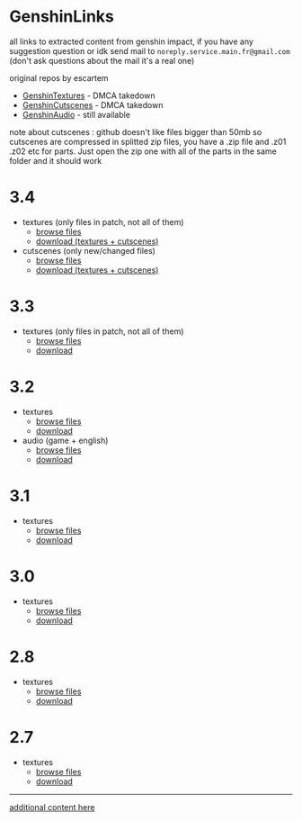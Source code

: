 # GenshinLinks
all links to extracted content from genshin impact, if you have any suggestion question or idk send mail to `noreply.service.main.fr@gmail.com` (don't ask questions about the mail it's a real one)

original repos by escartem
- [GenshinTextures](https://github.com/Escartem/GenshinTextures) - DMCA takedown
- [GenshinCutscenes](https://github.com/Escartem/GenshinCutscenes) - DMCA takedown
- [GenshinAudio](https://github.com/Escartem/GenshinAudio) - still available

note about cutscenes : github doesn't like files bigger than 50mb so cutscenes are compressed in splitted zip files, you have a .zip file and .z01 .z02 etc for parts. Just open the zip one with all of the parts in the same folder and it should work

# 3.4
- textures (only files in patch, not all of them)
    - [browse files](https://github.com/umaichanuwu/Genshin3.4/tree/7349c30f91f736f8fe1abc125f07c5f8189650dd/Texture2D)
    - [download (textures + cutscenes)](https://github.com/umaichanuwu/Genshin3.4/archive/7349c30f91f736f8fe1abc125f07c5f8189650dd.zip)
- cutscenes (only new/changed files)
    - [browse files](https://github.com/umaichanuwu/Genshin3.4/tree/7349c30f91f736f8fe1abc125f07c5f8189650dd/cutscenes)
    - [download (textures + cutscenes)](https://github.com/umaichanuwu/Genshin3.4/archive/7349c30f91f736f8fe1abc125f07c5f8189650dd.zip)

# 3.3
- textures (only files in patch, not all of them)
    - [browse files](https://github.com/umaichanuwu/GenshinTextures3.3/tree/29425aed277c1dfeb15c09e07fa9d3ab9751de13/textures)
    - [download](https://github.com/umaichanuwu/GenshinTextures3.3/archive/29425aed277c1dfeb15c09e07fa9d3ab9751de13.zip)

# 3.2
- textures
    - [browse files](https://github.com/TGSRedStone/GenshinTextures/tree/fee4e82d54e51570d35977b5a0495161aacc1a41/Texture2D)
    - [download](https://github.com/TGSRedStone/GenshinTextures/archive/fee4e82d54e51570d35977b5a0495161aacc1a41.zip)
- audio (game + english)
    - [browse files](https://github.com/Escartem/GenshinAudio/tree/3fcb136ecc5ea3f06a8260c828b8858a9a645bea/GeneratedSoundBanks)
    - [download](https://github.com/Escartem/GenshinAudio/archive/3fcb136ecc5ea3f06a8260c828b8858a9a645bea.zip)

# 3.1
- textures
    - [browse files](https://github.com/TGSRedStone/GenshinTextures/tree/70b12a7806214a2142a8a449e6c26c5f2aec16db/Texture2D)
    - [download](https://github.com/TGSRedStone/GenshinTextures/archive/70b12a7806214a2142a8a449e6c26c5f2aec16db.zip)

# 3.0
- textures
    - [browse files](https://github.com/TGSRedStone/GenshinTextures/tree/f72cd86d67aaafe76c3bd587cb939cb09c540000/Texture2D)
    - [download](https://github.com/TGSRedStone/GenshinTextures/archive/f72cd86d67aaafe76c3bd587cb939cb09c540000.zip)

# 2.8
- textures
    - [browse files](https://github.com/TGSRedStone/GenshinTextures/tree/d277f245b83e4365c842acd94df2528598fb8673/Texture2D)
    - [download](https://github.com/TGSRedStone/GenshinTextures/archive/d277f245b83e4365c842acd94df2528598fb8673.zip)

# 2.7
- textures
    - [browse files](https://github.com/TGSRedStone/GenshinTextures/tree/e7b09142cf58c2a5fd6ed3d3c8ebbcc86e6e2a61/Texture2D)
    - [download](https://github.com/TGSRedStone/GenshinTextures/archive/e7b09142cf58c2a5fd6ed3d3c8ebbcc86e6e2a61.zip)
    
---

[additional content here](https://mega.nz/folder/MF92hbbT#ghPNQGd9H29NEma0bzL45g)

